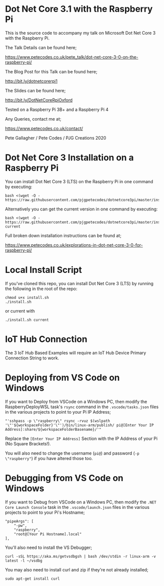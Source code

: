 # Dot Net Core 3.1 with the Raspberry Pi

This is the source code to accompany my talk on Microsoft Dot Net Core 3 with the Raspberry Pi.

The Talk Details can be found here;

https://www.petecodes.co.uk/pete_talk/dot-net-core-3-0-on-the-raspberry-pi/

The Blog Post for this Talk can be found here;

http://bit.ly/dotnetcorerpi1

The Slides can be found here;

http://bit.ly/DotNetCoreRpiOxford

Tested on a Raspberry Pi 3B+ and a Raspberry Pi 4

Any Queries, contact me at;

https://www.petecodes.co.uk/contact/

Pete Gallagher / Pete Codes / PJG Creations 2020

# Dot Net Core 3 Installation on a Raspberry Pi

You can install Dot Net Core 3 (LTS) on the Raspberry Pi in one command by executing:
```
bash <(wget -O - https://raw.githubusercontent.com/pjgpetecodes/dotnetcore3pi/master/install.sh)
```

Alternatively you can get the current version in one command by executing:
```
bash <(wget -O - https://raw.githubusercontent.com/pjgpetecodes/dotnetcore3pi/master/install.sh) current
```


Full broken down installation instructions can be found at;

https://www.petecodes.co.uk/explorations-in-dot-net-core-3-0-for-raspberry-pi/

# Local Install Script

If you've cloned this repo, you can install Dot Net Core 3 (LTS) by running the following in the root of the repo:

```
chmod u+x install.sh
./install.sh
```

or current with
```
./install.sh current
```

# IoT Hub Connection

The 3 IoT Hub Based Examples will require an IoT Hub Device Primary Connection String to work. 

# Deploying from VS Code on Windows

If you want to Deploy from VSCode on a Windows PC, then modify the RaspberryDeployWSL task's ```rsync``` command in the ```.vscode/tasks.json``` files in the various projects to point to your Pi IP Address;

```
"'sshpass -p \"raspberry\" rsync -rvuz $(wslpath '\"'${workspaceFolder}'\"')/bin/linux-arm/publish/ pi@[Enter Your IP Address]:share/${workspaceFolderBasename}/'"
```

Replace the ```[Enter Your IP Address]``` Section with the IP Address of your Pi (No Square Brackets!).

You will also need to change the username (```pi@```) and password (```-p \"raspberry"```) if you have altered those too.

# Debugging from VS Code on Windows

If you want to Debug from VSCode on a Windows PC, then modify the ```.NET Core Launch Console``` task in the ```.vscode/launch.json``` files in the various projects to point to your Pi's Hostname;

```
"pipeArgs": [
    "-pw",
    "raspberry",
    "root@[Your Pi Hostname].local"
],
```

You'll also need to install the VS Debugger;

```
curl -sSL https://aka.ms/getvsdbgsh | bash /dev/stdin -r linux-arm -v latest -l ~/vsdbg
```

You may also need to install curl and zip if they're not already installed;

```
sudo apt-get install curl
```
